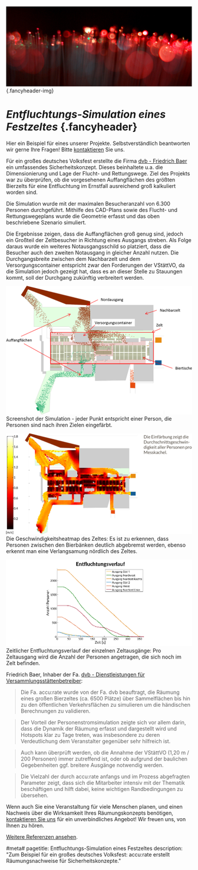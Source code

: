![](/img/accurate-bild-start.jpg) {.fancyheader-img}
# *Entfluchtungs-Simulation eines Fest&shy;zeltes* {.fancyheader}

Hier ein Beispiel für eines unserer Projekte.
Selbstverständlich beantworten wir gerne Ihre Fragen!
Bitte [kontaktieren](kontakt) Sie uns.

Für ein großes deutsches Volksfest erstellte die Firma [dvb - Friedrich Baer](http://dvb-fb.de/) ein umfassendes Sicherheitskonzept.
Dieses beinhaltete u.a. die Dimensionierung und Lage der Flucht- und Rettungswege.
Ziel des Projekts war zu überprüfen, ob die vorgesehenen Auffangflächen des größten Bierzelts für eine Entfluchtung im Ernstfall ausreichend groß kalkuliert worden sind.

Die Simulation wurde mit der maximalen Besucheranzahl von 6.300 Personen durchgeführt. Mithilfe des CAD-Plans sowie des Flucht- und Rettungswegeplans wurde die Geometrie erfasst und das oben beschriebene Szenario simuliert.

Die Ergebnisse zeigen, dass die Auffangflächen groß genug sind, jedoch ein Großteil der Zeltbesucher in Richtung eines Ausgangs streben.
Als Folge daraus wurde ein weiteres Notausgangsschild so platziert, dass die Besucher auch den zweiten Notausgang in gleicher Anzahl nutzen.
Die Durchgangsbreite zwischen dem Nachbarzelt und dem Versorgungscontainer entspricht zwar den Forderungen der VStättVO, da die Simulation jedoch gezeigt hat, dass es an dieser Stelle zu Stauungen kommt, soll der Durchgang zukünftig verbreitert werden.

![2D-Visualisierung Festzelt](img/referenzen/volksfest-screenshot.png)
Screenshot der Simulation - jeder Punkt entspricht einer Person, die Personen sind nach ihren Zielen eingefärbt.

![Geschwindigkeits-Heatmap Festzelt](img/referenzen/volksfest-heatmap-geschwindigkeit.png)
Die Geschwindigkeitsheatmap des Zeltes: Es ist zu erkennen, dass Personen zwischen den Bierbänken deutlich abgebremst werden, ebenso erkennt man eine Verlangsamung nördlich des Zeltes.

![Entfluchtungsverlauf Festzelt](img/referenzen/volksfest-entfluchtungsverlauf.png) Zeitlicher Entfluchtungsverlauf der einzelnen Zeltausgänge: Pro Zeltausgang wird die Anzahl der Personen angetragen, die sich noch im Zelt befinden.


Friedrich Baer, Inhaber der Fa. [dvb - Dienstleistungen für Versammlungsstättenbetreiber](http://www.dvb-fb.de/):

> Die Fa. accu:rate wurde von der Fa. dvb beauftragt, die Räumung eines großen Bierzeltes (ca. 6500 Plätze) über Sammelflächen bis hin zu den öffentlichen Verkehrsflächen zu simulieren um die händischen Berechnungen zu validieren.

> Der Vorteil der Personenstromsimulation zeigte sich vor allem darin, dass die Dynamik der Räumung erfasst und dargestellt wird und Hotspots klar zu Tage treten, was insbesondere zu deren Verdeutlichung dem Veranstalter gegenüber sehr hilfreich ist.

> Auch kann überprüft werden, ob die Annahme der VStättVO (1,20 m / 200 Personen) immer zutreffend ist, oder ob aufgrund der baulichen Gegebenheiten ggf. breitere Ausgänge notwendig werden.

> Die Vielzahl der durch accu:rate anfangs und im Prozess abgefragten Parameter zeigt, dass sich die Mitarbeiter intensiv mit der Thematik beschäftigen und hilft dabei, keine wichtigen Randbedingungen zu übersehen. 


Wenn auch Sie eine Veranstaltung für viele Menschen planen, und einen Nachweis über die Wirksamkeit Ihres Räumungskonzepts benötigen, [kontaktieren Sie uns](kontakt) für ein unverbindliches Angebot! Wir freuen uns, von Ihnen zu hören.

[Weitere Referenzen ansehen](referenzen).


#meta#
pagetitle: Entfluchtungs-Simulation eines Festzeltes
description: "Zum Beispiel für ein großes deutsches Volksfest: accu:rate erstellt Räumungsnachweise für Sicherheitskonzepte."

